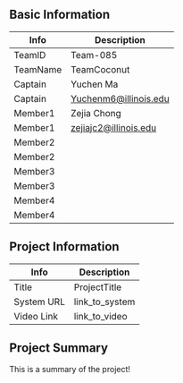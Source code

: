 ## Basic Information

|   Info      |        Description     |
| ----------- | ---------------------- |
| TeamID      |        Team-085        |
| TeamName    |        TeamCoconut   |  
| Captain     |         Yuchen Ma      |  
| Captain     |Yuchenm6@illinois.edu   |
| Member1     |        Zejia Chong       |
| Member1     |   zejiajc2@illinois.edu  |
| Member2     |                        |
| Member2     |                        |
| Member3     |                        |
| Member3     |                        |
| Member4     |                        |
| Member4     |                        |

## Project Information

|   Info      |        Description     |
| ----------- | ---------------------- |
|  Title      |       ProjectTitle     |
| System URL  |      link_to_system    |
| Video Link  |      link_to_video     |

## Project Summary

This is a summary of the project!
